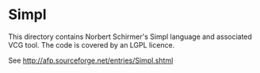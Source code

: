 <!--
     Copyright 2020, Data61, CSIRO (ABN 41 687 119 230)

     SPDX-License-Identifier: CC-BY-SA-4.0
-->

Simpl
=====

This directory contains Norbert Schirmer's Simpl language and associated VCG
tool. The code is covered by an LGPL licence.

See <http://afp.sourceforge.net/entries/Simpl.shtml>
